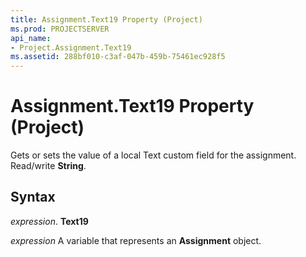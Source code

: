 ```yaml
---
title: Assignment.Text19 Property (Project)
ms.prod: PROJECTSERVER
api_name:
- Project.Assignment.Text19
ms.assetid: 288bf010-c3af-047b-459b-75461ec928f5
---
```



# Assignment.Text19 Property (Project)

Gets or sets the value of a local Text custom field for the assignment. Read/write  **String**.


## Syntax

 _expression_. **Text19**

 _expression_ A variable that represents an **Assignment** object.


